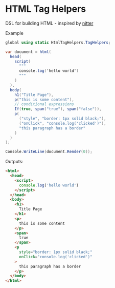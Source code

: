 # HTML Tag Helpers

DSL for building HTML - inspired by [nitter](https://github.com/zedeus/nitter/blob/master/src/views/feature.nim)

Example

```cs
global using static HtmlTagHelpers.TagHelpers;

var document = html(
  head(
    script(
      """
      console.log('hello world')
      """
    )
  ),
  body(
    h1("Title Page"),
    p("this is some content"),
    // conditional expressions
    If(true, span("true"), span("false")),
    p(
      ("style", "border: 1px solid black;"),
      ("onClick", "console.log('clicked')"),
      "this paragraph has a border"
    )
  )
);

Console.WriteLine(document.Render(0));

```

Outputs:

```html
<html>
  <head>
    <script>
      console.log('hello world')
    </script>
  </head>
  <body>
    <h1>
      Title Page
    </h1>
    <p>
      this is some content
    </p>
    <span>
      true
    </span>
    <p
      style="border: 1px solid black;"
      onClick="console.log('clicked')"
    >
      this paragraph has a border
    </p>
  </body>
</html>
```
